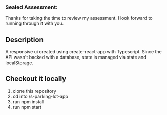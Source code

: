 ### Sealed Assessment:
Thanks for taking the time to review my assessment. I look forward to running through it with you.

## Description 
A responsive ui created using create-react-app with Typescript. Since the API wasn't backed with a database, state is managed via state and localStorage.


## Checkout it locally

1. clone this repository
2. cd into /s-parking-lot-app
3. run npm install
4. run npm start
